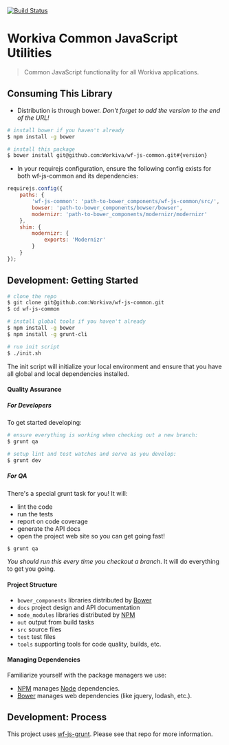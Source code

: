 [![Build Status](https://travis-ci.org/Workiva/wf-common.png)](https://travis-ci.org/Workiva/wf-common)

Workiva Common JavaScript Utilities
================================================================================

> Common JavaScript functionality for all Workiva applications.


Consuming This Library
--------------------------------------------------------------------------------

- Distribution is through bower. _Don't forget to add the version to the end of the URL!_

```bash
# install bower if you haven't already
$ npm install -g bower

# install this package
$ bower install git@github.com:Workiva/wf-js-common.git#{version}
```

- In your requirejs configuration, ensure the following config exists
for both wf-js-common and its dependencies:

```javascript
requirejs.config({
    paths: {
        'wf-js-common': 'path-to-bower_components/wf-js-common/src/',
        bowser: 'path-to-bower_components/bowser/bowser',
        modernizr: 'path-to-bower_components/modernizr/modernizr'
    },
    shim: {
        modernizr: {
            exports: 'Modernizr'
        }
    }
});
```


Development: Getting Started
--------------------------------------------------------------------------------

```bash
# clone the repo
$ git clone git@github.com:Workiva/wf-js-common.git
$ cd wf-js-common

# install global tools if you haven't already
$ npm install -g bower
$ npm install -g grunt-cli

# run init script
$ ./init.sh
```

The init script will initialize your local environment
and ensure that you have all global and local dependencies installed.

#### Quality Assurance

##### For Developers

To get started developing:

```bash
# ensure everything is working when checking out a new branch:
$ grunt qa

# setup lint and test watches and serve as you develop:
$ grunt dev
```

##### For QA

There's a special grunt task for you! It will:

- lint the code
- run the tests
- report on code coverage
- generate the API docs
- open the project web site so you can get going fast!

```bash
$ grunt qa
```

_You should run this every time you checkout a branch_.
It will do everything to get you going.

#### Project Structure

- `bower_components` libraries distributed by [Bower][Bower]
- `docs` project design and API documentation
- `node_modules` libraries distributed by [NPM][NPM]
- `out` output from build tasks
- `src` source files
- `test` test files
- `tools` supporting tools for code quality, builds, etc.

#### Managing Dependencies

Familiarize yourself with the package managers we use:

- [NPM][NPM] manages [Node][Node] dependencies.
- [Bower][Bower] manages web dependencies (like jquery, lodash, etc.).


Development: Process
--------------------------------------------------------------------------------

This project uses [wf-js-grunt](https://github.com/Workiva/wf-js-grunt#tasks).
Please see that repo for more information.

[Node]: http://nodejs.org/api/
[NPM]: https://npmjs.org/
[Bower]: http://bower.io/

